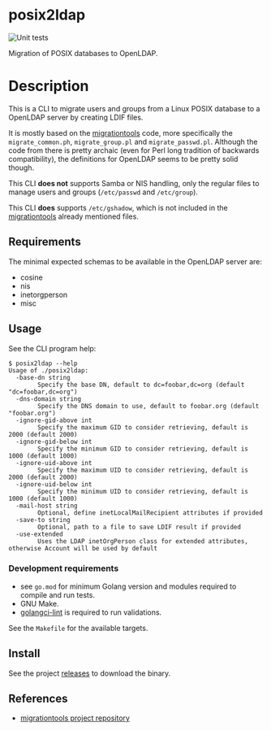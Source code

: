 # posix2ldap

![Unit tests](https://github.com/glasswalk3r/posix2ldap/actions/workflows/unit.yaml/badge.svg?branch=main)

Migration of POSIX databases to OpenLDAP.

# Description

This is a CLI to migrate users and groups from a Linux POSIX database to a
OpenLDAP server by creating LDIF files.

It is mostly based on the
[migrationtools](https://gitlab.com/future-ad-laboratory/migrationtools) code,
more specifically the `migrate_common.ph`, `migrate_group.pl` and
`migrate_passwd.pl`. Although the code from there is pretty archaic (even for
Perl long tradition of backwards compatibility), the definitions for OpenLDAP
seems to be pretty solid though.

This CLI **does not** supports Samba or NIS handling, only the regular files to
manage users and groups (`/etc/passwd` and `/etc/group`).

This CLI **does** supports `/etc/gshadow`, which is not included in the
[migrationtools](https://gitlab.com/future-ad-laboratory/migrationtools) already
mentioned files.

## Requirements

The minimal expected schemas to be available in the OpenLDAP server are:

- cosine
- nis
- inetorgperson
- misc

## Usage

See the CLI program help:

```
$ posix2ldap --help
Usage of ./posix2ldap:
  -base-dn string
        Specify the base DN, default to dc=foobar,dc=org (default "dc=foobar,dc=org")
  -dns-domain string
        Specify the DNS domain to use, default to foobar.org (default "foobar.org")
  -ignore-gid-above int
        Specify the maximum GID to consider retrieving, default is 2000 (default 2000)
  -ignore-gid-below int
        Specify the minimum GID to consider retrieving, default is 1000 (default 1000)
  -ignore-uid-above int
        Specify the maximum UID to consider retrieving, default is 2000 (default 2000)
  -ignore-uid-below int
        Specify the minimum UID to consider retrieving, default is 1000 (default 1000)
  -mail-host string
        Optional, define inetLocalMailRecipient attributes if provided
  -save-to string
        Optional, path to a file to save LDIF result if provided
  -use-extended
        Uses the LDAP inetOrgPerson class for extended attributes, otherwise Account will be used by default
```

### Development requirements

- see `go.mod` for minimum Golang version and modules required to compile and run
tests.
- GNU Make.
- [golangci-lint](https://golangci-lint.run/usage/install/) is required to run
validations.

See the `Makefile` for the available targets.

## Install

See the project [releases](https://github.com/glasswalk3r/posix2ldap/releases)
to download the binary.

## References

- [migrationtools project repository](https://gitlab.com/future-ad-laboratory/migrationtools)


